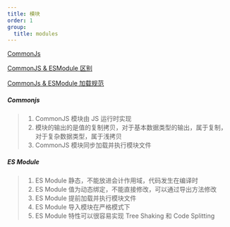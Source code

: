 ```yaml
---
title: 模块
order: 1
group:
  title: modules
---
```


[CommonJs](https://juejin.cn/post/6892786383249735687)

[CommonJS & ESModule 区别](https://juejin.cn/post/6994224541312483336)

[CommonJs & ESModule 加载规范](https://zhuanlan.zhihu.com/p/346405395)

##### Commonjs

> 1. CommonJS 模块由 JS 运行时实现
> 2. 模块的输出的是值的复制拷贝，对于基本数据类型的输出，属于复制，对于复杂数据类型，属于浅拷贝
> 3. CommonJS 模块同步加载并执行模块文件

##### ES Module

> 1.  ES Module 静态，不能放进会计作用域，代码发生在编译时
> 2.  ES Module 值为动态绑定，不能直接修改，可以通过导出方法修改
> 3.  ES Module 提前加载并执行模块文件
> 4.  ES Module 导入模块在严格模式下
> 5.  ES Module 特性可以很容易实现 Tree Shaking 和 Code Splitting
